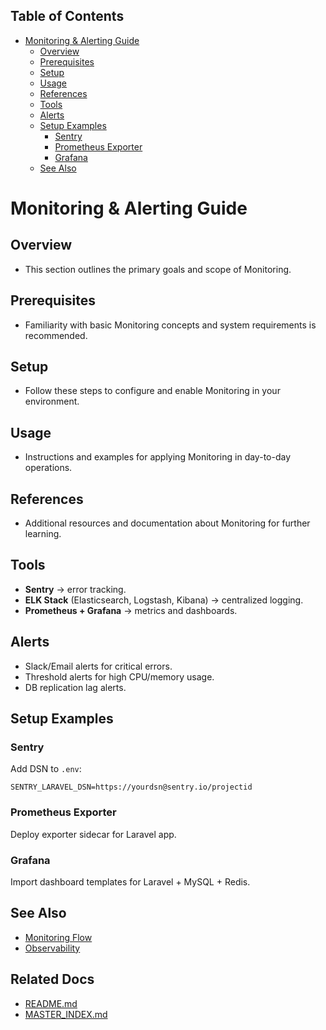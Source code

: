 <!-- START doctoc generated TOC please keep comment here to allow auto update -->
<!-- DON'T EDIT THIS SECTION, INSTEAD RE-RUN doctoc TO UPDATE -->
## Table of Contents

- [Monitoring & Alerting Guide](#monitoring--alerting-guide)
  - [Overview](#overview)
  - [Prerequisites](#prerequisites)
  - [Setup](#setup)
  - [Usage](#usage)
  - [References](#references)
  - [Tools](#tools)
  - [Alerts](#alerts)
  - [Setup Examples](#setup-examples)
    - [Sentry](#sentry)
    - [Prometheus Exporter](#prometheus-exporter)
    - [Grafana](#grafana)
  - [See Also](#see-also)

<!-- END doctoc generated TOC please keep comment here to allow auto update -->

# Monitoring & Alerting Guide

## Overview
- This section outlines the primary goals and scope of Monitoring.

## Prerequisites
- Familiarity with basic Monitoring concepts and system requirements is recommended.

## Setup
- Follow these steps to configure and enable Monitoring in your environment.

## Usage
- Instructions and examples for applying Monitoring in day-to-day operations.

## References
- Additional resources and documentation about Monitoring for further learning.


## Tools
- **Sentry** → error tracking.  
- **ELK Stack** (Elasticsearch, Logstash, Kibana) → centralized logging.  
- **Prometheus + Grafana** → metrics and dashboards.  

## Alerts
- Slack/Email alerts for critical errors.  
- Threshold alerts for high CPU/memory usage.  
- DB replication lag alerts.  

## Setup Examples
### Sentry
Add DSN to `.env`:
```env
SENTRY_LARAVEL_DSN=https://yourdsn@sentry.io/projectid
```

### Prometheus Exporter
Deploy exporter sidecar for Laravel app.  

### Grafana
Import dashboard templates for Laravel + MySQL + Redis.

## See Also
- [Monitoring Flow](MONITORING_FLOW.md)
- [Observability](OBSERVABILITY.md)

## Related Docs
- [README.md](README.md)
- [MASTER_INDEX.md](MASTER_INDEX.md)

